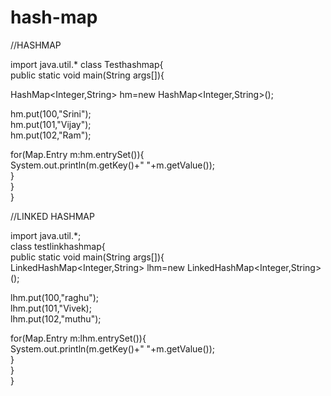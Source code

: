 # hash-map
//HASHMAP

import java.util.*
class Testhashmap{  
 public static void main(String args[]){  
    
   HashMap<Integer,String> hm=new HashMap<Integer,String>();  
   
   hm.put(100,"Srini");  
   hm.put(101,"Vijay");  
   hm.put(102,"Ram");  
   
   for(Map.Entry m:hm.entrySet()){  
    System.out.println(m.getKey()+" "+m.getValue());  
   }  
  }  
 }  

//LINKED HASHMAP

import java.util.*;  
 class  testlinkhashmap{  
  public static void main(String args[]){  
       LinkedHashMap<Integer,String> lhm=new LinkedHashMap<Integer,String>();  
   
   lhm.put(100,"raghu");  
   lhm.put(101,"Vivek);  
   lhm.put(102,"muthu");  
   
 for(Map.Entry m:lhm.entrySet()){  
 System.out.println(m.getKey()+" "+m.getValue());  
   }  
  }  
 }  



